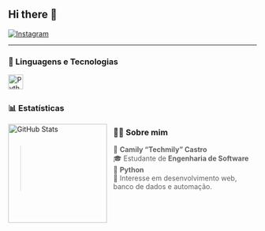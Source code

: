 ## Hi there 👋

<p align="left">
    <a href="https://www.instagram.com/mily_a15" target="_blank">
        <img 
            alt="Instagram" 
            title="Me siga no Instagram" 
            src="https://custom-icon-badges.demolab.com/badge/-@mily_a15-9b5de5?style=for-the-badge&logo=instagram&logoColor=white&labelColor=6a0dad"
        />
    </a>
</p>

---

### 💜 Linguagens e Tecnologias


<img 
    align="left" 
    alt="Python" 
    title="Python"
    width="30px" 
    style="padding-right: 10px;" 
    src="https://cdn.jsdelivr.net/gh/devicons/devicon@latest/icons/python/python-original.svg" 
/>

<br/><br/>
### 📊 Estatísticas

<p>
  <img 
    align="left" 
    alt="GitHub Stats" 
    height="200" 
    style="padding-right: 10px;" 
    src="https://github.com/Camilycastro-dev/Camilycastro-dev/edit/main/README.md"
  />


 ### 👩‍💻 Sobre mim  
> 💜 **Camily “Techmily” Castro**  
> 🎓 Estudante de **Engenharia de Software**  
> 🐍 **Python**  
> 🧠 Interesse em desenvolvimento web, banco de dados e automação.

